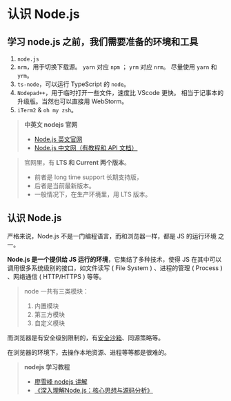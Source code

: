 # 认识 Node.js

## 学习 node.js 之前，我们需要准备的环境和工具

1. `node.js`
2. `nrm`，用于切换下载源。 
    `yarn` 对应 `npm` ； 
    `yrm` 对应 `nrm`。 
    尽量使用 `yarn` 和 `yrm`。    
3. `ts-node`，可以运行 TypeScript 的 `node`。
4. `Nodepad++`，用于临时打开一些文件，速度比 VScode 更快。
    相当于记事本的升级版。当然也可以直接用 WebStorm。    
5. `iTerm2` & `oh my zsh`。

> **中英文 nodejs 官网**
> - [Node.js 英文官网](https://nodejs.org/en/)
> - [Node.js 中文网（有教程和 API 文档）](http://nodejs.cn/)

> 官网里，有 **LTS 和 Current 两个版本**。
> - 前者是 long time support 长期支持版，
> - 后者是当前最新版本。
> - 一般情况下，在生产环境里，用 LTS 版本。

## 认识 Node.js

严格来说，Node.js 不是一门编程语言，而和浏览器一样，都是 JS 的运行环境 之一。

**Node.js 是一个提供给 JS 运行的环境**，它集结了多种技术，使得 JS 在其中可以调用很多系统级别的接口，如文件读写 ( File System ) 、进程的管理 ( Process ) 、网络通信 ( HTTP/HTTPS ) 等等。

> node 一共有三类模块：
> 1. 内置模块
> 2. 第三方模块
> 3. 自定义模块

而浏览器是有安全级别限制的，有[安全沙箱](https://juejin.cn/post/6844903805419536398)、同源策略等。

在浏览器的环境下，去操作本地资源、进程等等都是很难的。

> **nodejs 学习教程**
> - [廖雪峰 nodejs 讲解](https://www.liaoxuefeng.com/wiki/1022910821149312/1023025235359040)
> - [《深入理解Node.js：核心思想与源码分析》](https://yjhjstz.gitbooks.io/deep-into-node/content/)
